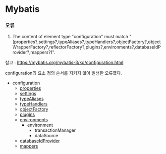 # Mybatis

### 오류

1.  The content of element type "configuration" must match "(properties?,settings?,typeAliases?,typeHandlers?,objectFactory?,objectWrapperFactory?,reflectorFactory?,plugins?,environments?,databaseIdProvider?,mappers?)".

참고 : https://mybatis.org/mybatis-3/ko/configuration.html

configuration의 요소 정의 순서를 지키지 않아 발생한 오류였다.

-   configuration
    -   [properties](https://mybatis.org/mybatis-3/ko/configuration.html#properties)
    -   [settings](https://mybatis.org/mybatis-3/ko/configuration.html#settings)
    -   [typeAliases](https://mybatis.org/mybatis-3/ko/configuration.html#typeAliases)
    -   [typeHandlers](https://mybatis.org/mybatis-3/ko/configuration.html#typeHandlers)
    -   [objectFactory](https://mybatis.org/mybatis-3/ko/configuration.html#objectFactory)
    -   [plugins](https://mybatis.org/mybatis-3/ko/configuration.html#plugins)
    -   [environments](https://mybatis.org/mybatis-3/ko/configuration.html#environments)
        -   environment
            -   transactionManager
            -   dataSource
    -   [databaseIdProvider](https://mybatis.org/mybatis-3/ko/configuration.html#databaseIdProvider)
    -   [mappers](https://mybatis.org/mybatis-3/ko/configuration.html#mappers)